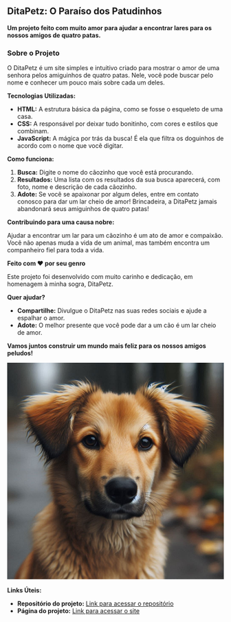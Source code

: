 ## DitaPetz: O Paraíso dos Patudinhos 

**Um projeto feito com muito amor para ajudar a encontrar lares para os nossos amigos de quatro patas.**

### Sobre o Projeto

O DitaPetz é um site simples e intuitivo criado para mostrar o amor de uma senhora pelos amiguinhos de quatro patas. Nele, você pode buscar pelo nome e conhecer um pouco mais sobre cada um deles.

**Tecnologias Utilizadas:**

* **HTML:** A estrutura básica da página, como se fosse o esqueleto de uma casa.
* **CSS:** A responsável por deixar tudo bonitinho, com cores e estilos que combinam.
* **JavaScript:** A mágica por trás da busca! É ela que filtra os doguinhos de acordo com o nome que você digitar.

**Como funciona:**

1. **Busca:** Digite o nome do cãozinho que você está procurando.
2. **Resultados:** Uma lista com os resultados da sua busca aparecerá, com foto, nome e descrição de cada cãozinho.
3. **Adote:** Se você se apaixonar por algum deles, entre em contato conosco para dar um lar cheio de amor! Brincadeira, a DitaPetz jamais abandonará seus amiguinhos de quatro patas!

**Contribuindo para uma causa nobre:**

Ajudar a encontrar um lar para um cãozinho é um ato de amor e compaixão. Você não apenas muda a vida de um animal, mas também encontra um companheiro fiel para toda a vida.

**Feito com ❤️ por seu genro**

Este projeto foi desenvolvido com muito carinho e dedicação, em homenagem à minha sogra, DitaPetz. 

**Quer ajudar?**

* **Compartilhe:** Divulgue o DitaPetz nas suas redes sociais e ajude a espalhar o amor.
* **Adote:** O melhor presente que você pode dar a um cão é um lar cheio de amor.

**Vamos juntos construir um mundo mais feliz para os nossos amigos peludos!**

![Olá eu sou a pipoca!](./assets/pipoca.jpg)

**Links Úteis:**

* **Repositório do projeto:** [Link para acessar o repositório](https://github.com/ademilsonalmeida/ditapetz)
* **Página do projeto:** [Link para acessar o site](https://ditapetz.vercel.app/)
